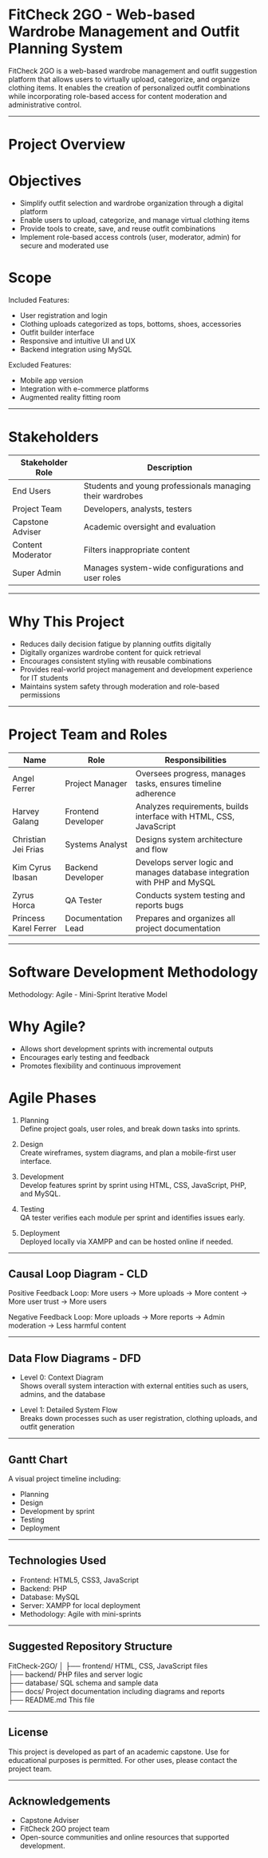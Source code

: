 # FitCheck 2GO - Web-based Wardrobe Management and Outfit Planning System

FitCheck 2GO is a web-based wardrobe management and outfit suggestion platform that allows users to virtually upload, categorize, and organize clothing items. It enables the creation of personalized outfit combinations while incorporating role-based access for content moderation and administrative control.

---

# Project Overview

# Objectives
- Simplify outfit selection and wardrobe organization through a digital platform
- Enable users to upload, categorize, and manage virtual clothing items
- Provide tools to create, save, and reuse outfit combinations
- Implement role-based access controls (user, moderator, admin) for secure and moderated use

# Scope

Included Features:
- User registration and login
- Clothing uploads categorized as tops, bottoms, shoes, accessories
- Outfit builder interface
- Responsive and intuitive UI and UX
- Backend integration using MySQL

Excluded Features:
- Mobile app version
- Integration with e-commerce platforms
- Augmented reality fitting room

---

# Stakeholders

| Stakeholder Role     | Description                                                                 |
|----------------------|-----------------------------------------------------------------------------|
| End Users            | Students and young professionals managing their wardrobes                   |
| Project Team         | Developers, analysts, testers                                               |
| Capstone Adviser     | Academic oversight and evaluation                                           |
| Content Moderator    | Filters inappropriate content                                               |
| Super Admin          | Manages system-wide configurations and user roles                           |

---

# Why This Project

- Reduces daily decision fatigue by planning outfits digitally
- Digitally organizes wardrobe content for quick retrieval
- Encourages consistent styling with reusable combinations
- Provides real-world project management and development experience for IT students
- Maintains system safety through moderation and role-based permissions

---

# Project Team and Roles

| Name                  | Role                | Responsibilities                                                          |
|-----------------------|---------------------|---------------------------------------------------------------------------|
| Angel Ferrer          | Project Manager     | Oversees progress, manages tasks, ensures timeline adherence              |
| Harvey Galang         | Frontend Developer  | Analyzes requirements, builds interface with HTML, CSS, JavaScript        |
| Christian Jei Frias   | Systems Analyst     | Designs system architecture and flow                                      |
| Kim Cyrus Ibasan      | Backend Developer   | Develops server logic and manages database integration with PHP and MySQL |
| Zyrus Horca           | QA Tester           | Conducts system testing and reports bugs                                  |
| Princess Karel Ferrer | Documentation Lead  | Prepares and organizes all project documentation                          |

---

# Software Development Methodology

Methodology: Agile - Mini-Sprint Iterative Model

# Why Agile?

- Allows short development sprints with incremental outputs
- Encourages early testing and feedback
- Promotes flexibility and continuous improvement

# Agile Phases

1. Planning  
   Define project goals, user roles, and break down tasks into sprints.

2. Design  
   Create wireframes, system diagrams, and plan a mobile-first user interface.

3. Development  
   Develop features sprint by sprint using HTML, CSS, JavaScript, PHP, and MySQL.

4. Testing  
   QA tester verifies each module per sprint and identifies issues early.

5. Deployment  
   Deployed locally via XAMPP and can be hosted online if needed.

---

## Causal Loop Diagram - CLD

Positive Feedback Loop:
More users → More uploads → More content → More user trust → More users

Negative Feedback Loop:
More uploads → More reports → Admin moderation → Less harmful content

---

## Data Flow Diagrams - DFD

- Level 0: Context Diagram  
  Shows overall system interaction with external entities such as users, admins, and the database

- Level 1: Detailed System Flow  
  Breaks down processes such as user registration, clothing uploads, and outfit generation

---

## Gantt Chart

A visual project timeline including:
- Planning
- Design
- Development by sprint
- Testing
- Deployment

---

## Technologies Used

- Frontend: HTML5, CSS3, JavaScript  
- Backend: PHP  
- Database: MySQL  
- Server: XAMPP for local deployment  
- Methodology: Agile with mini-sprints

---

## Suggested Repository Structure

FitCheck-2GO/
│
├── frontend/            HTML, CSS, JavaScript files  
├── backend/             PHP files and server logic  
├── database/            SQL schema and sample data  
├── docs/                Project documentation including diagrams and reports  
├── README.md            This file  

---

## License

This project is developed as part of an academic capstone. Use for educational purposes is permitted. For other uses, please contact the project team.

---

## Acknowledgements

- Capstone Adviser  
- FitCheck 2GO project team  
- Open-source communities and online resources that supported development.

